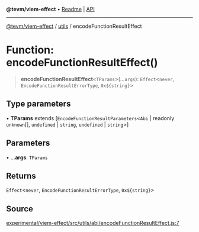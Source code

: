 **@tevm/viem-effect** • [Readme](../../README.md) \| [API](../../modules.md)

***

[@tevm/viem-effect](../../README.md) / [utils](../README.md) / encodeFunctionResultEffect

# Function: encodeFunctionResultEffect()

> **encodeFunctionResultEffect**\<`TParams`\>(...`args`): `Effect`\<`never`, `EncodeFunctionResultErrorType`, ```0x${string}```\>

## Type parameters

• **TParams** extends [`EncodeFunctionResultParameters`\<`Abi` \| readonly `unknown`[], `undefined` \| `string`, `undefined` \| `string`\>]

## Parameters

• ...**args**: `TParams`

## Returns

`Effect`\<`never`, `EncodeFunctionResultErrorType`, ```0x${string}```\>

## Source

[experimental/viem-effect/src/utils/abi/encodeFunctionResultEffect.js:7](https://github.com/evmts/tevm-monorepo/blob/main/experimental/viem-effect/src/utils/abi/encodeFunctionResultEffect.js#L7)
